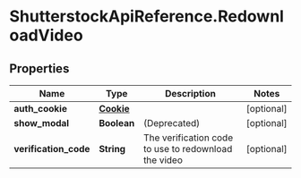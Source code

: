 # ShutterstockApiReference.RedownloadVideo

## Properties
Name | Type | Description | Notes
------------ | ------------- | ------------- | -------------
**auth_cookie** | [**Cookie**](Cookie.md) |  | [optional] 
**show_modal** | **Boolean** | (Deprecated) | [optional] 
**verification_code** | **String** | The verification code to use to redownload the video | [optional] 


